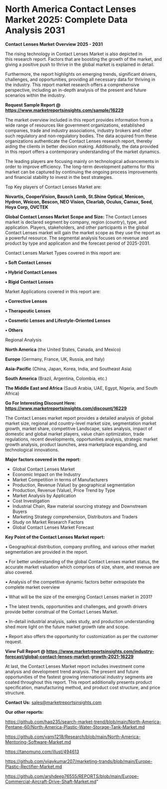  # North America Contact Lenses Market 2025: Complete Data Analysis 2031

<Strong> Contact Lenses Market Overview 2025 - 2031</strong>

The rising technology in Contact Lenses Market is also depicted in this research report. Factors that are boosting the growth of the market, and giving a positive push to thrive in the global market is explained in detail.

Furthermore, the report highlights on emerging trends, significant drivers, challenges, and opportunities, providing all necessary data for thriving in the industry. This report market research offers a comprehensive perspective, including an in-depth analysis of the present and future scenarios within the industry.

<strong>Request Sample Report @ <a href=https://www.marketreportsinsights.com/sample/16229>https://www.marketreportsinsights.com/sample/16229</a></strong>

The market overview included in this report provides information from a wide range of resources like government organizations, established companies, trade and industry associations, industry brokers and other such regulatory and non-regulatory bodies. The data acquired from these organizations authenticate the Contact Lenses research report, thereby aiding the clients in better decision making. Additionally, the data provided in this report offers a contemporary understanding of the market dynamics.

The leading players are focusing mainly on technological advancements in order to improve efficiency. The long-term development patterns for this market can be captured by continuing the ongoing process improvements and financial stability to invest in the best strategies.

Top Key players of Contact Lenses Market are:

<strong>Novartis, CooperVision, Bausch Lomb, St.Shine Optical, Menicon, Hydron, Weicon, Bescon, NEO Vision, Clearlab, Oculus, Camax, Seed, Hoya Corp, OVCTEK</strong>

<strong><b>Global Contact Lenses Market Scope and Size:</b></strong>
The Contact Lenses market is declared segment by company, region (country), type, and application. Players, stakeholders, and other participants in the global Contact Lenses market will gain the market scope as they use the report as a powerful resource. The segmental analysis focuses on revenue and product by type and application and the forecast period of 2025-2031.

Contact Lenses Market Types covered in this report are:

<strong>• Soft Contact Lenses

• Hybrid Contact Lenses

• Rigid Contact Lenses</strong>

Market Applications covered in this report are:

<strong>• Corrective Lenses

• Therapeutic Lenses

• Cosmetic Lenses and Lifestyle-Oriented Lenses

• Others</strong> 

Regional Analysis

<strong>North America</strong> (the United States, Canada, and Mexico)

<strong>Europe</strong> (Germany, France, UK, Russia, and Italy)

<strong>Asia-Pacific</strong> (China, Japan, Korea, India, and Southeast Asia)

<strong>South America</strong> (Brazil, Argentina, Colombia, etc.)

<strong>The Middle East and Africa</strong> (Saudi Arabia, UAE, Egypt, Nigeria, and South Africa)

<strong>Go For Interesting Discount Here: <a href=https://www.marketreportsinsights.com/discount/16229>https://www.marketreportsinsights.com/discount/16229</a></strong>

The Contact Lenses market report provides a detailed analysis of global market size, regional and country-level market size, segmentation market growth, market share, competitive Landscape, sales analysis, impact of domestic and global market players, value chain optimization, trade regulations, recent developments, opportunities analysis, strategic market growth analysis, product launches, area marketplace expanding, and technological innovations.

<strong><b>Major factors covered in the report:</b></strong>
<ul>
  <li>Global Contact Lenses Market </li>
  <li>Economic Impact on the Industry</li>
  <li>Market Competition in terms of Manufacturers</li>
  <li>Production, Revenue (Value) by geographical segmentation</li>
  <li>Production, Revenue (Value), Price Trend by Type</li>
  <li>Market Analysis by Application</li>
  <li>Cost Investigation</li>
  <li>Industrial Chain, Raw material sourcing strategy and Downstream Buyers</li>
  <li>Marketing Strategy comprehension, Distributors and Traders</li>
  <li>Study on Market Research Factors</li>
  <li>Global Contact Lenses Market Forecast</li>
</ul>

<strong><b>Key Point of the Contact Lenses Market report:</b></strong>

• Geographical distribution, company profiling, and various other market segmentation are provided in the report.

• For better understanding of the global Contact Lenses market status, the accurate market valuation which comprises of size, share, and revenue are also covered.

• Analysis of the competitive dynamic factors better extrapolate the complete market overview

• What will be the size of the emerging Contact Lenses market in 2031?

• The latest trends, opportunities and challenges, and growth drivers provide better construal of the Contact Lenses Market.

• In-detail industrial analysis, sales study, and production understanding shed more light on the future market growth rate and scope.

• Report also offers the opportunity for customization as per the customer request.

<strong><b>View Full Report @ <a href=https://www.marketreportsinsights.com/industry-forecast/global-contact-lenses-market-growth-2021-16229>https://www.marketreportsinsights.com/industry-forecast/global-contact-lenses-market-growth-2021-16229</a></b></strong>


At last, the Contact Lenses Market report includes investment come analysis and development trend analysis. The present and future opportunities of the fastest growing international industry segments are coated throughout this report. This report additionally presents product specification, manufacturing method, and product cost structure, and price structure.

<strong>Contact Us:</strong>
sales@marketreportsinsights.com

<strong>Our other reports:</strong>

<a href=https://github.com/haq235/search-market-trend/blob/main/North-America-Pentane-60/North-America-Plastic-Water-Storage-Tank-Market.md>https://github.com/haq235/search-market-trend/blob/main/North-America-Pentane-60/North-America-Plastic-Water-Storage-Tank-Market.md</a>

<a href=https://github.com/yami1218/Research/blob/main/North-America-Mentoring-Software-Market.md>https://github.com/yami1218/Research/blob/main/North-America-Mentoring-Software-Market.md</a>

<a href=https://tanomuno.com/illust/494613>https://tanomuno.com/illust/494613</a>

<a href=https://github.com/vijaykumar207/marketing-trands/blob/main/Europe-Plastic-Rectifier-Market.md>https://github.com/vijaykumar207/marketing-trands/blob/main/Europe-Plastic-Rectifier-Market.md</a>

<a href=https://github.com/arshdeep76555/REPORTS/blob/main/Europe-Commercial-Aircraft-Drive-Shaft-Market.md>https://github.com/arshdeep76555/REPORTS/blob/main/Europe-Commercial-Aircraft-Drive-Shaft-Market.md</a>"

